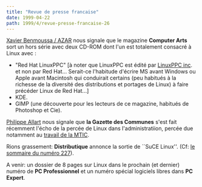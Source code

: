 ```yaml
---
title: "Revue de presse francaise"
date: 1999-04-22
path: 1999/4/revue-presse-francaise-26
---
```


<P><A HREF="mailto:azar@wanadoo.fr">Xavier Benmoussa / AZAR</A> nous signale
que le magazine <B>Computer Arts</B> sort un hors série avec deux CD-ROM
dont l'un est totalement consacré à Linux avec :</P>

<UL>

<LI>"Red Hat LinuxPPC" [à noter que LinuxPPC est édité par <A HREF="http://www.linuxppc.com/">LinuxPPC inc</A>.  et non par Red
Hat... Serait-ce l'habitude d'écrire MS avant Windows ou Apple avant
Macintosh qui conduirait certains (peu habitués à la richesse de la
diversité des distributions et portages de Linux) à faire précéder Linux
de Red Hat...]
<LI>KDE.
<LI>GIMP (une découverte pour les lecteurs de ce magazine, habitués de
Photoshop et Cie).
</UL>

<P><A HREF="mailto:pallart@nordnet.fr">Philippe Allart</A>
nous signale que <B>la Gazette des Communes</B> s'est fait récemment
l'écho de la percée de Linux dans l'administratiion,
percée due notamment au
<A HREF="http://www.mtic.pm.gouv.fr/linux/faq_oslibres.htm">travail de la
MTIC</A>.</P>

<P>Rions grassement: <B>Distributique</B>
annonce la sortie de ``SuCE Linux''. (Cf: <A HREF="http://www.distributique.fr/distrib/hebdo/227/index.html">le
sommaire du numéro 227</A>).</P>

<P>A venir: un dossier de 8 pages sur Linux dans le prochain (et dernier)
numéro de <B>PC Professionnel</B> et un numéro spécial logiciels libres
dans <B>PC Expert</B>.</P>


